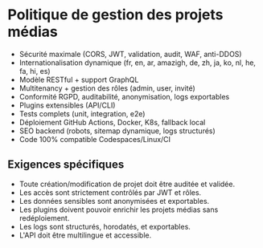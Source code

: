 # Politique de gestion des projets médias

- Sécurité maximale (CORS, JWT, validation, audit, WAF, anti-DDOS)
- Internationalisation dynamique (fr, en, ar, amazigh, de, zh, ja, ko, nl, he, fa, hi, es)
- Modèle RESTful + support GraphQL
- Multitenancy + gestion des rôles (admin, user, invité)
- Conformité RGPD, auditabilité, anonymisation, logs exportables
- Plugins extensibles (API/CLI)
- Tests complets (unit, integration, e2e)
- Déploiement GitHub Actions, Docker, K8s, fallback local
- SEO backend (robots, sitemap dynamique, logs structurés)
- Code 100% compatible Codespaces/Linux/CI

## Exigences spécifiques
- Toute création/modification de projet doit être auditée et validée.
- Les accès sont strictement contrôlés par JWT et rôles.
- Les données sensibles sont anonymisées et exportables.
- Les plugins doivent pouvoir enrichir les projets médias sans redéploiement.
- Les logs sont structurés, horodatés, et exportables.
- L'API doit être multilingue et accessible.
